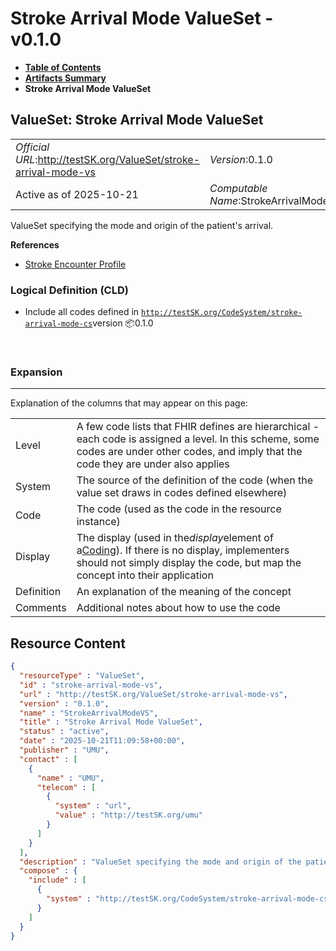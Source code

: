 # Stroke Arrival Mode ValueSet - v0.1.0

* [**Table of Contents**](toc.md)
* [**Artifacts Summary**](artifacts.md)
* **Stroke Arrival Mode ValueSet**

## ValueSet: Stroke Arrival Mode ValueSet 

| | |
| :--- | :--- |
| *Official URL*:http://testSK.org/ValueSet/stroke-arrival-mode-vs | *Version*:0.1.0 |
| Active as of 2025-10-21 | *Computable Name*:StrokeArrivalModeVS |

 
ValueSet specifying the mode and origin of the patient's arrival. 

 **References** 

* [Stroke Encounter Profile](StructureDefinition-stroke-encounter-profile.md)

### Logical Definition (CLD)

* Include all codes defined in [`http://testSK.org/CodeSystem/stroke-arrival-mode-cs`](CodeSystem-stroke-arrival-mode-cs.md)version 📦0.1.0

 

### Expansion

-------

 Explanation of the columns that may appear on this page: 

| | |
| :--- | :--- |
| Level | A few code lists that FHIR defines are hierarchical - each code is assigned a level. In this scheme, some codes are under other codes, and imply that the code they are under also applies |
| System | The source of the definition of the code (when the value set draws in codes defined elsewhere) |
| Code | The code (used as the code in the resource instance) |
| Display | The display (used in the*display*element of a[Coding](http://hl7.org/fhir/R5/datatypes.html#Coding)). If there is no display, implementers should not simply display the code, but map the concept into their application |
| Definition | An explanation of the meaning of the concept |
| Comments | Additional notes about how to use the code |



## Resource Content

```json
{
  "resourceType" : "ValueSet",
  "id" : "stroke-arrival-mode-vs",
  "url" : "http://testSK.org/ValueSet/stroke-arrival-mode-vs",
  "version" : "0.1.0",
  "name" : "StrokeArrivalModeVS",
  "title" : "Stroke Arrival Mode ValueSet",
  "status" : "active",
  "date" : "2025-10-21T11:09:58+00:00",
  "publisher" : "UMU",
  "contact" : [
    {
      "name" : "UMU",
      "telecom" : [
        {
          "system" : "url",
          "value" : "http://testSK.org/umu"
        }
      ]
    }
  ],
  "description" : "ValueSet specifying the mode and origin of the patient's arrival.",
  "compose" : {
    "include" : [
      {
        "system" : "http://testSK.org/CodeSystem/stroke-arrival-mode-cs"
      }
    ]
  }
}

```
